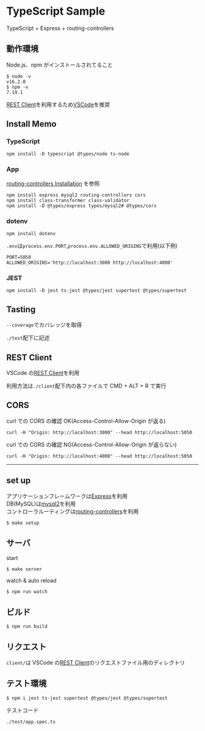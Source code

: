 # TypeScript Sample

TypeScript + Express + routing-controllers

## 動作環境

Node.js、npm がインストールされてること

```
$ node -v
v16.2.0
$ npm -v
7.19.1
```

[REST Client](https://marketplace.visualstudio.com/items?itemName=humao.rest-client)を利用するため[VSCode](https://azure.microsoft.com/ja-jp/products/visual-studio-code/)を推奨

## Install Memo

### TypeScript

```
npm install -D typescript @types/node ts-node
```

### App

[routing-controllers Installation](https://github.com/typestack/routing-controllers) を参照

```
npm install express mysql2 routing-controllers cors
npm install class-transformer class-validator
npm install -D @types/express types/mysql2# @types/cors
```

### dotenv

```
npm install dotenv
```

`.env`は`process.env.PORT`,`process.env.ALLOWED_ORIGINS`で利用(以下例)

```
PORT=5050
ALLOWED_ORIGINS='http://localhost:3000 http://localhost:4000'
```

### JEST

```
npm install -D jest ts-jest @types/jest supertest @types/supertest
```

## Tasting

`--coverage`でカバレッジを取得

`./test`配下に記述

## REST Client

VSCode の[REST Client](https://marketplace.visualstudio.com/items?itemName=humao.rest-client)を利用

利用方法は`./client`配下内の各ファイルで CMD + ALT + R で実行

## CORS

curl での CORS の確認 OK(Access-Control-Allow-Origin が返る)

```
curl -H "Origin: http://localhost:3000" --head http://localhost:5050
```

curl での CORS の確認 NG(Access-Control-Allow-Origin が返らない)

```
curl -H "Origin: http://localhost:4000" --head http://localhost:5050
```

---

## set up

アプリケーションフレームワークは[Express](https://expressjs.com/)を利用  
DB(MySQL)は[mysql2](https://github.com/types/mysql2)を利用  
コントローラルーティングは[routing-controllers](https://github.com/typestack/routing-controllers)を利用

```
$ make setup
```

## サーバ

start

```
$ make server
```

watch & auto reload

```
$ npm run watch
```

## ビルド

```
$ npm run build
```

## リクエスト

`client/`は VSCode の[REST Client](https://marketplace.visualstudio.com/items?itemName=humao.rest-client)のリクエストファイル用のディレクトリ

## テスト環境

```
$ npm i jest ts-jest supertest @types/jest @types/supertest
```

テストコード

```
./test/app.spec.ts
```
